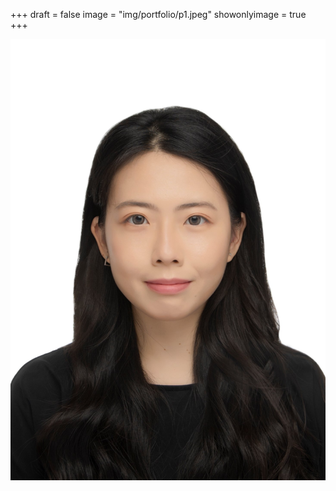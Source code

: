 +++
draft = false
image = "img/portfolio/p1.jpeg"
showonlyimage = true
+++

![](../../img/portfolio/p1.jpeg)